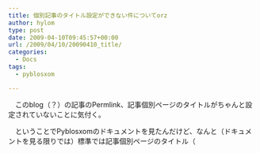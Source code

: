 ```yaml
---
title: 個別記事のタイトル設定ができない件についてorz
author: hylom
type: post
date: 2009-04-10T09:45:57+00:00
url: /2009/04/10/20090410_title/
categories:
  - Docs
tags:
  - pyblosxom

---
```

　このblog（？）の記事のPermlink、記事個別ページのタイトルがちゃんと設定されていないことに気付く。

　ということでPyblosxomのドキュメントを見たんだけど、なんと（ドキュメントを見る限りでは）標準では記事個別ページのタイトル（<title>タグ内に設定するタイトルね）にその記事のタイトルを入れることができないっぽいorz。自前でプラグインを書けということか。

　このblog（？）は、記事レンダリングをPyblosxomで、記事編集などのバックエンドはfsmというシステムでやっているんだけど、どちらも良い言い方をすると自由度が高い、悪い言い方をすると色々と面倒くさいけど、まぁ修行wということで（それでで面倒くさくなって修正しないままだらだらと、という話もあるが……）。

　しょうがないのでとりあえずタイトルを入れないままごまかす。ToDoに入れておこう。